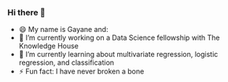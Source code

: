 ### Hi there 👋

- 😄 My name is Gayane and:
- 🔭 I’m currently working on a Data Science fellowship with The Knowledge House
- 🌱 I’m currently learning about multivariate regression, logistic regression, and classification
- ⚡ Fun fact: I have never broken a bone

<!--
**gayanes/gayanes** is a ✨ _special_ ✨ repository because its `README.md` (this file) appears on your GitHub profile.

Here are some ideas to get you started:
-->
